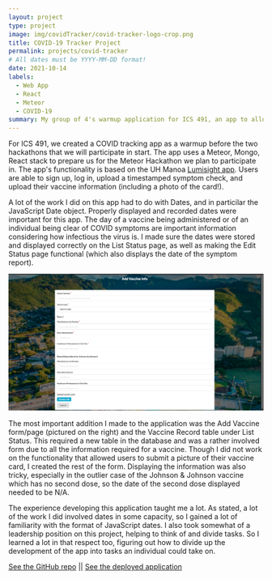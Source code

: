 ```yaml
---
layout: project
type: project
image: img/covidTracker/covid-tracker-logo-crop.png
title: COVID-19 Tracker Project
permalink: projects/covid-tracker
# All dates must be YYYY-MM-DD format!
date: 2021-10-14
labels:
  - Web App
  - React
  - Meteor
  - COVID-19
summary: My group of 4's warmup application for ICS 491, an app to allow one to record COVID symptoms and vaccination status.
---
```


For ICS 491, we created a COVID tracking app as a warmup before the two hackathons that we will participate in start. The app uses a Meteor, Mongo, React stack to prepare us for the Meteor Hackathon we plan to participate in. The app's functionality is based on the UH Manoa [Lumisight app](https://uh.campus.lumisight.com/). Users are able to sign up, log in, upload a timestamped symptom check, and upload their vaccine information (including a photo of the card!).

A lot of the work I did on this app had to do with Dates, and in particilar the JavaScript Date object. Properly displayed and recorded dates were important for this app. The day of a vaccine being administered or of an individual being clear of COVID symptoms are important information considering how infectious the virus is. I made sure the dates were stored and displayed correctly on the List Status page, as well as making the Edit Status page functional (which also displays the date of the symptom report). 

<img class="ui large right floated rounded image" src="../img/covidTracker/covid-tracker-form.png">

The most important addition I made to the application was the Add Vaccine form/page (pictured on the right) and the Vaccine Record table under List Status. This required a new table in the database and was a rather involved form due to all the information required for a vaccine. Though I did not work on the functionality that allowed users to submit a picture of their vaccine card, I created the rest of the form. Displaying the information was also tricky, especially in the outlier case of the Johnson & Johnson vaccine which has no second dose, so the date of the second dose displayed needed to be N/A. 

The experience developing this application taught me a lot. As stated, a lot of the work I did involved dates in some capacity, so I gained a lot of familiarity with the format of JavaScript dates. I also took somewhat of a leadership position on this project, helping to think of and divide tasks. So I learned a lot in that respect too, figuring out how to divide up the development of the app into tasks an individual could take on.

[See the GitHub repo](https://github.com/ICS491-Fall2021/covid-tracker) 
||
[See the deployed application](https://covid-tracker.meteorapp.com/)






